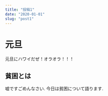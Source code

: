 ```yaml
---
title: "投稿1"
date: "2020-01-01"
slug: "post1"
---
```


# 元旦
元旦にハワイだぜ！オラオラ！！！

## 貧困とは
嘘ですごめんなさい.
今日は貧困について語ります.